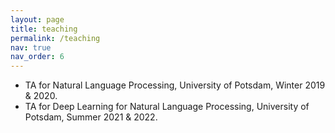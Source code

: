 ```yaml
---
layout: page
title: teaching
permalink: /teaching
nav: true
nav_order: 6
---
```


* TA for Natural Language Processing, University of Potsdam, Winter 2019 & 2020.
* TA for Deep Learning for Natural Language Processing, University of Potsdam, Summer 2021 & 2022.